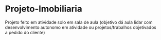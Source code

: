 # Projeto-Imobiliaria
 Projeto feito em atividade solo em sala de aula 
(objetivo dá aula lidar com desenvolvimento autonomo em atividade ou projetos/trabalhos objetivados a pedido do cliente)
